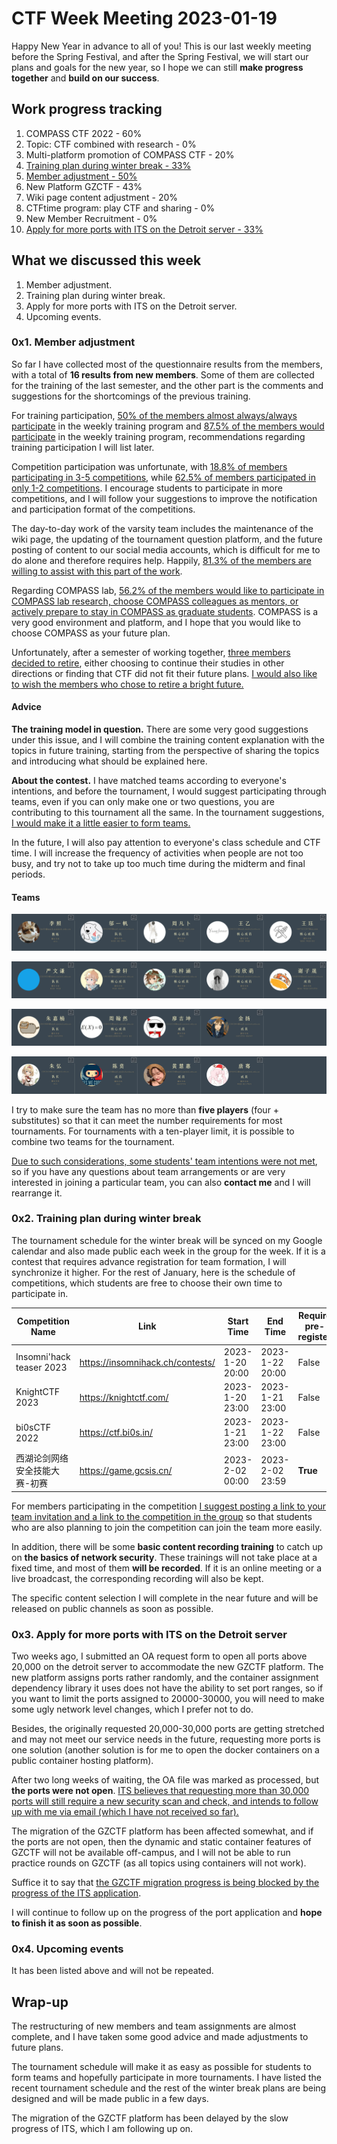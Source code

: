 # CTF Week Meeting 2023-01-19

Happy New Year in advance to all of you! This is our last weekly meeting before the Spring Festival, and after the Spring Festival, we will start our plans and goals for the new year, so I hope we can still **make progress together** and **build on our success**.

## Work progress tracking

1. COMPASS CTF 2022 - 60%
2. Topic: CTF combined with research - 0%
3. Multi-platform promotion of COMPASS CTF - 20%
4. <u>Training plan during winter break - 33%</u>
5. <u>Member adjustment - 50%</u>
6. New Platform GZCTF - 43%
7. Wiki page content adjustment - 20%
8. CTFtime program: play CTF and sharing - 0%
9. New Member Recruitment - 0%
10. <u>Apply for more ports with ITS on the Detroit server - 33%</u>

## What we discussed this week

1. Member adjustment.
1. Training plan during winter break.
1. Apply for more ports with ITS on the Detroit server.
1. Upcoming events.

### 0x1. Member adjustment

So far I have collected most of the questionnaire results from the members, with a total of **16 results from new members**. Some of them are collected for the training of the last semester, and the other part is the comments and suggestions for the shortcomings of the previous training.

For training participation, <u>50% of the members almost always/always participate</u> in the weekly training program and <u>87.5% of the members would participate</u> in the weekly training program, recommendations regarding training participation I will list later.

Competition participation was unfortunate, with <u>18.8% of members participating in 3-5 competitions</u>, while <u>62.5% of members participated in only 1-2 competitions</u>. I encourage students to participate in more competitions, and I will follow your suggestions to improve the notification and participation format of the competitions.

The day-to-day work of the varsity team includes the maintenance of the wiki page, the updating of the tournament question platform, and the future posting of content to our social media accounts, which is difficult for me to do alone and therefore requires help. Happily, <u>81.3% of the members are willing to assist with this part of the work</u>.

Regarding COMPASS lab, <u>56.2% of the members would like to participate in COMPASS lab research, choose COMPASS colleagues as mentors, or actively prepare to stay in COMPASS as graduate students</u>. COMPASS is a very good environment and platform, and I hope that you would like to choose COMPASS as your future plan.

Unfortunately, after a semester of working together, <u>three members decided to retire</u>, either choosing to continue their studies in other directions or finding that CTF did not fit their future plans. <u>I would also like to wish the members who chose to retire a bright future.</u>

#### Advice

**The training model in question.** There are some very good suggestions under this issue, and I will combine the training content explanation with the topics in future training, starting from the perspective of sharing the topics and introducing what should be explained here.

**About the contest.** I have matched teams according to everyone's intentions, and before the tournament, I would suggest participating through teams, even if you can only make one or two questions, you are contributing to this tournament all the same. In the tournament suggestions, <u>I would make it a little easier to form teams.</u>

In the future, I will also pay attention to everyone's class schedule and CTF time. I will increase the frequency of activities when people are not too busy, and try not to take up too much time during the midterm and final periods.

#### Teams

![HED](../assets/1_hd.png)

![2](../assets/2_hd.png)

![3](../assets/3_hd.png)

![4](../assets/4_hd.png)

I try to make sure the team has no more than **five players** (four + substitutes) so that it can meet the number requirements for most tournaments. For tournaments with a ten-player limit, it is possible to combine two teams for the tournament.

<u>Due to such considerations, some students' team intentions were not met</u>, so if you have any questions about team arrangements or are very interested in joining a particular team, you can also **contact me** and I will rearrange it.

### 0x2. Training plan during winter break

The tournament schedule for the winter break will be synced on my Google calendar and also made public each week in the group for the week. If it is a contest that requires advance registration for team formation, I will synchronize it higher. For the rest of January, here is the schedule of competitions, which students are free to choose their own time to participate in.

| Competition Name              | Link                             | Start Time      | End Time        | Require pre-register |
| ----------------------------- | -------------------------------- | --------------- | --------------- | -------------------- |
| Insomni'hack teaser 2023      | https://insomnihack.ch/contests/ | 2023-1-20 20:00 | 2023-1-22 20:00 | False                |
| KnightCTF 2023                | https://knightctf.com/           | 2023-1-20 23:00 | 2023-1-21 23:00 | False                |
| bi0sCTF 2022                  | https://ctf.bi0s.in/             | 2023-1-21 23:00 | 2023-1-22 23:00 | False                |
| 西湖论剑网络安全技能大赛-初赛 | https://game.gcsis.cn/           | 2023-2-02 00:00 | 2023-2-02 23:59 | **True**             |

For members participating in the competition <u>I suggest posting a link to your team invitation and a link to the competition in the group</u> so that students who are also planning to join the competition can join the team more easily.

In addition, there will be some **basic content recording training** to catch up on **the basics of network security**. These trainings will not take place at a fixed time, and most of them **will be recorded**. If it is an online meeting or a live broadcast, the corresponding recording will also be kept.

The specific content selection I will complete in the near future and will be released on public channels as soon as possible.

### 0x3. Apply for more ports with ITS on the Detroit server

Two weeks ago, I submitted an OA request form to open all ports above 20,000 on the detroit server to accommodate the new GZCTF platform. The new platform assigns ports rather randomly, and the container assignment dependency library it uses does not have the ability to set port ranges, so if you want to limit the ports assigned to 20000-30000, you will need to make some ugly network level changes, which I prefer not to do.

Besides, the originally requested 20,000-30,000 ports are getting stretched and may not meet our service needs in the future, requesting more ports is one solution (another solution is for me to open the docker containers on a public container hosting platform).

After two long weeks of waiting, the OA file was marked as processed, but **the ports were not open**. <u>ITS believes that requesting more than 30,000 ports will still require a new security scan and check, and intends to follow up with me via email (which I have not received so far).</u>

The migration of the GZCTF platform has been affected somewhat, and if the ports are not open, then the dynamic and static container features of GZCTF will not be available off-campus, and I will not be able to run practice rounds on GZCTF (as all topics using containers will not work).

Suffice it to say that <u>the GZCTF migration progress is being blocked by the progress of the ITS application</u>.

I will continue to follow up on the progress of the port application and **hope to finish it as soon as possible**.

### 0x4. Upcoming events

It has been listed above and will not be repeated.

## Wrap-up

The restructuring of new members and team assignments are almost complete, and I have taken some good advice and made adjustments to future plans.

The tournament schedule will make it as easy as possible for students to form teams and hopefully participate in more tournaments. I have listed the recent tournament schedule and the rest of the winter break plans are being designed and will be made public in a few days.

The migration of the GZCTF platform has been delayed by the slow progress of ITS, which I am following up on.
